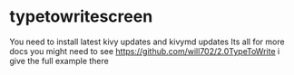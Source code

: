 # typetowritescreen
You need to install latest kivy updates and kivymd updates 
Its all 
for more docs you might need to see https://github.com/will702/2.0TypeToWrite
i give the full example there

